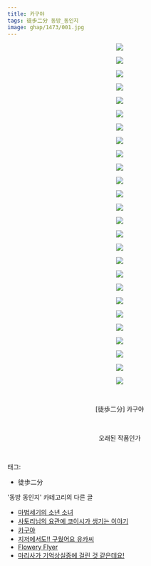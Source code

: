 ```yaml
---
title: 카구야
tags: 徒歩二分 동방_동인지
image: ghap/1473/001.jpg
---
```

<div class="article">
<p style="text-align: center; clear: none; float: none;"><img src="{{ site.nasurl }}/ghap/1473/001.jpg"/></p>
<p style="text-align: center; clear: none; float: none;"><img src="{{ site.nasurl }}/ghap/1473/002.jpg"/></p>
<p style="text-align: center; clear: none; float: none;"><img src="{{ site.nasurl }}/ghap/1473/003.jpg"/></p>
<p style="text-align: center; clear: none; float: none;"><img src="{{ site.nasurl }}/ghap/1473/004.jpg"/></p>
<p style="text-align: center; clear: none; float: none;"><img src="{{ site.nasurl }}/ghap/1473/005.jpg"/></p>
<p style="text-align: center; clear: none; float: none;"><img src="{{ site.nasurl }}/ghap/1473/006.jpg"/></p>
<p style="text-align: center; clear: none; float: none;"><img src="{{ site.nasurl }}/ghap/1473/007.jpg"/></p>
<p style="text-align: center; clear: none; float: none;"><img src="{{ site.nasurl }}/ghap/1473/008.jpg"/></p>
<p style="text-align: center; clear: none; float: none;"><img src="{{ site.nasurl }}/ghap/1473/009.jpg"/></p>
<p style="text-align: center; clear: none; float: none;"><img src="{{ site.nasurl }}/ghap/1473/010.jpg"/></p>
<p style="text-align: center; clear: none; float: none;"><img src="{{ site.nasurl }}/ghap/1473/011.jpg"/></p>
<p style="text-align: center; clear: none; float: none;"><img src="{{ site.nasurl }}/ghap/1473/012.jpg"/></p>
<p style="text-align: center; clear: none; float: none;"><img src="{{ site.nasurl }}/ghap/1473/013.jpg"/></p>
<p style="text-align: center; clear: none; float: none;"><img src="{{ site.nasurl }}/ghap/1473/014.jpg"/></p>
<p style="text-align: center; clear: none; float: none;"><img src="{{ site.nasurl }}/ghap/1473/015.jpg"/></p>
<p style="text-align: center; clear: none; float: none;"><img src="{{ site.nasurl }}/ghap/1473/016.jpg"/></p>
<p style="text-align: center; clear: none; float: none;"><img src="{{ site.nasurl }}/ghap/1473/017.jpg"/></p>
<p style="text-align: center; clear: none; float: none;"><img src="{{ site.nasurl }}/ghap/1473/018.jpg"/></p>
<p style="text-align: center; clear: none; float: none;"><img src="{{ site.nasurl }}/ghap/1473/019.jpg"/></p>
<p style="text-align: center; clear: none; float: none;"><img src="{{ site.nasurl }}/ghap/1473/020.jpg"/></p>
<p style="text-align: center; clear: none; float: none;"><img src="{{ site.nasurl }}/ghap/1473/021.jpg"/></p>
<p style="text-align: center; clear: none; float: none;"><img src="{{ site.nasurl }}/ghap/1473/022.jpg"/></p>
<p style="text-align: center; clear: none; float: none;"><img src="{{ site.nasurl }}/ghap/1473/023.jpg"/></p>
<p style="text-align: center; clear: none; float: none;"><img src="{{ site.nasurl }}/ghap/1473/024.jpg"/></p>
<p style="text-align: center; clear: none; float: none;"><img src="{{ site.nasurl }}/ghap/1473/025.jpg"/></p>
<p style="text-align: center; clear: none; float: none;"><img src="{{ site.nasurl }}/ghap/1473/026.jpg"/></p>
<p style="text-align: center; clear: none; float: none;"><br/></p>
<p style="text-align: center; clear: none; float: none;">[徒歩二分] 카구야</p>
<p style="text-align: center; clear: none; float: none;"><br/></p>
<p style="text-align: center; clear: none; float: none;">오래된 작품인가</p>
<p><br/></p>
</div><div class="tagTrail">
<p>태그: </p>
<ul>
<li>徒歩二分</li>
</ul>
</div><div class="another">
<p>'동방 동인지' 카테고리의 다른 글</p>
<ul>
<li><a href="/2016-08-11-ghap_1476">마법세기의 소년 소녀</a></li>
<li><a href="/2016-08-10-ghap_1475">사토리님의 요관에 코이시가 생기는 이야기</a></li>
<li><a href="/2016-08-10-ghap_1473">카구야</a></li>
<li><a href="/2016-08-10-ghap_1472">지저에서도!! 구웠어요 유카씨</a></li>
<li><a href="/2016-08-10-ghap_1471">Flowery Flyer</a></li>
<li><a href="/2016-08-10-ghap_1470">마리사가 기억상실증에 걸린 것 같은데요!</a></li>
</ul>
</div><div class="cb_module cb_fluid">
<div class="cb_wrt cb_profile">
</div><!-- commentList close -->
</div>